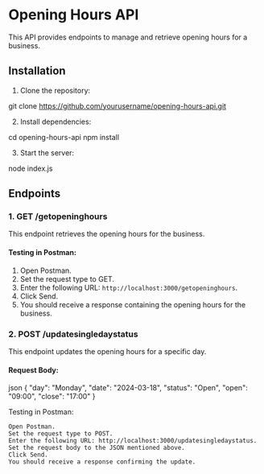 # Opening Hours API

This API provides endpoints to manage and retrieve opening hours for a business.

## Installation

1. Clone the repository:

git clone https://github.com/yourusername/opening-hours-api.git

2. Install dependencies:

cd opening-hours-api
npm install

3. Start the server:

node index.js

## Endpoints

### 1. GET /getopeninghours

This endpoint retrieves the opening hours for the business.

#### Testing in Postman:

1. Open Postman.
2. Set the request type to GET.
3. Enter the following URL: `http://localhost:3000/getopeninghours`.
4. Click Send.
5. You should receive a response containing the opening hours for the business.

### 2. POST /updatesingledaystatus

This endpoint updates the opening hours for a specific day.

#### Request Body:

json
{
  "day": "Monday",
  "date": "2024-03-18",
  "status": "Open",
  "open": "09:00",
  "close": "17:00"
}

Testing in Postman:

    Open Postman.
    Set the request type to POST.
    Enter the following URL: http://localhost:3000/updatesingledaystatus.
    Set the request body to the JSON mentioned above.
    Click Send.
    You should receive a response confirming the update.

